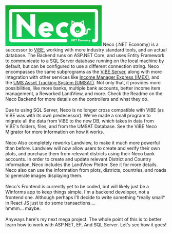  <img src="https://raw.githubusercontent.com/igtampe/Neco/master/Images/NecoCard.png" width="300"/>
Neco (.NET Economy) is a successor to <a href="https://github.com/igtampe/ViBE">ViBE</a>, working with more industry standard tools, and an actual database. The Backend runs on ASP.NET Core, and uses Entity Framework to communicate to a SQL Server database running on the local machine by default, but can be configured to use a different connection string. Neco encompasses the same subprograms as the <a href="https://github.com/igtampe/VibeServer">ViBE Server</a>, along with more integration with other services like <a href="https://github.com/igtampe/Imex">Income Manager Express (IMEX)</a>, and the <a href="https://github.com/igtampe/UMSAssetTrack">UMS Asset Tracking System (UMSAT)</a>. Not only that, it provides more possibilities, like more banks, multiple bank accounts, better income item management, a Reworked LandView, and more. Check the Readme on the Neco Backend for more details on the controllers and what they do.<br>
<br>
Due to using SQL Server, Neco is no longer cross compatible with ViBE (as ViBE was with its own predecessor). We've made a small program to migrate all the data from ViBE to the new DB, which takes in data from ViBE's folders, files, and from the UMSAT Database. See the ViBE Neco Migrator for more information on how it works.<br>
<br>
Neco Also completely reworks Landview, to make it much more powerful than before. Landview will now allow users to create and verify their own plots, and purchase them from relevant districts using their Neco bank accounts. In order to create and update relevant District and Country information, Neco includes the LandView Plotter. See it for more details. Neco also can use the information from plots, districts, countries, and roads to generate images displaying them.<br>
<br>
Neco's Frontend is currently yet to be coded, but will likely just be a Winforms app to keep things simple. I'm a backend developer, not a frontend one. Although perhaps I'll decide to write something *really small* in React JS just to do some transactions....
<br>
hmmm... maybe.<br>
<br>
Anyways here's my next mega project. The whole point of this is to better learn how to work with ASP.NET, EF, And SQL Server. Let's see how it goes!
